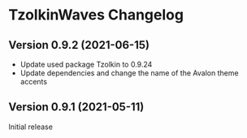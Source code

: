 # TzolkinWaves Changelog

## Version 0.9.2 (2021-06-15)

- Update used package Tzolkin to 0.9.24
- Update dependencies and change the name of the Avalon theme accents

## Version 0.9.1 (2021-05-11)

Initial release
